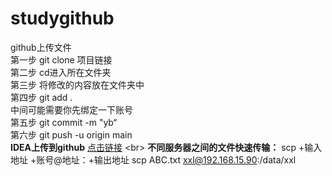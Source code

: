 # studygithub
github上传文件
<br>
第一步 git clone 项目链接
<br>
第二步 cd进入所在文件夹
<br>
第三步 将修改的内容放在文件夹中
<br>
第四步 git add .
<br>
中间可能需要你先绑定一下账号
<br>
第五步 git commit -m "yb“
<br>
第六步 git push -u origin main
<br>
**IDEA上传到github**
[点击链接]([https://www.example.com](https://blog.csdn.net/qq_45432276/article/details/132109657?ops_request_misc=&request_id=&biz_id=102&utm_term=idea%E4%B8%8A%E4%BC%A0%E4%BB%A3%E7%A0%81%E5%88%B0github&utm_medium=distribute.pc_search_result.none-task-blog-2~all~sobaiduweb~default-1-132109657.142^v100^pc_search_result_base2&spm=1018.2226.3001.4187))
<br>
**不同服务器之间的文件快速传输：**
scp +输入地址 +账号@地址：+输出地址
scp ABC.txt xxl@192.168.15.90:/data/xxl
